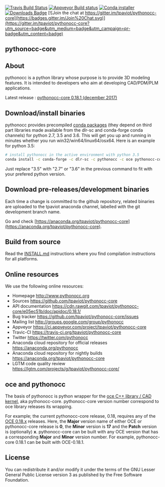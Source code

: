 [![Travis Build Status](https://travis-ci.org/tpaviot/pythonocc-core.png?branch=master)](https://travis-ci.org/tpaviot/pythonocc-core)
[![Appveyor Build status](https://ci.appveyor.com/api/projects/status/qaeurexctw3l8f6f/branch/master?svg=true)](https://ci.appveyor.com/project/tpaviot/pythonocc-core)
[![Conda installer](https://anaconda.org/pythonocc/pythonocc-core/badges/installer/conda.svg)](https://anaconda.org/pythonocc/pythonocc-core)
[![Downloads Badge](https://anaconda.org/pythonocc/pythonocc-core/badges/downloads.svg)](https://anaconda.org/pythonocc/pythonocc-core)
[![Join the chat at https://gitter.im/tpaviot/pythonocc-core](https://badges.gitter.im/Join%20Chat.svg)](https://gitter.im/tpaviot/pythonocc-core?utm_source=badge&utm_medium=badge&utm_campaign=pr-badge&utm_content=badge)

pythonocc-core
--------------

About
-----

pythonocc is a python library whose purpose is to provide 3D modeling
features. It is intended to developers who aim at developing
CAD/PDM/PLM applications.

Latest release : [pythonocc-core 0.18.1 (december 2017)](https://github.com/tpaviot/pythonocc-core/releases/tag/0.18.1)

Download/install binaries
-------------------------

pythonocc provides precompiled [conda packages](https://anaconda.org/pythonocc/pythonocc-core) (they depend on third part libraries made available from the dlr-sc and conda-forge conda channels) for python 2.7, 3.5 and 3.6. This will get you up and running in minutes whether you run win32/win64/linux64/osx64. Here is an example for python 3.5:

```bash
# install pythonocc in the active environment with python 3.5
conda install -c conda-forge -c dlr-sc -c pythonocc -c oce pythonocc-core==0.18.1 python=3.5
```

Just replace "3.5" with "2.7" or "3.6" in the previous command to fit with your prefered python version.

Download pre-releases/development binaries
------------------------------------------

Each time a change is committed to the github repository, related binaries are uploaded to the tpaviot anaconda channel, labelled with the git development branch name.

Go and check [https://anaconda.org/tpaviot/pythonocc-core](https://anaconda.org/tpaviot/pythonocc-core).

Build from source
-----------------

Read the [INSTALL.md](https://github.com/tpaviot/pythonocc-core/blob/master/INSTALL.md) instructions where you find compilation instructions for all platforms.

Online resources
----------------

We use the following online resources:
  * Homepage
       http://www.pythonocc.org
  * Sources
       https://github.com/tpaviot/pythonocc-core
  * API documentation
       https://cdn.rawgit.com/tpaviot/pythonocc-core/e05ec51b/doc/apidoc/0.18.1/
  * Bug tracker
       https://github.com/tpaviot/pythonocc-core/issues
  * Mailing list
       http://groups.google.com/group/pythonocc
  * Appveyor
       https://ci.appveyor.com/project/tpaviot/pythonocc-core
  * Travic-CI
       https://travis-ci.org/tpaviot/pythonocc-core
  * Twitter
       https://twitter.com/pythonocc
  * Anaconda cloud repository for official releases
       https://anaconda.org/pythonocc
  * Anaconda cloud repository for nightly builds
       https://anaconda.org/tpaviot/pythonocc-core
  * LGTM code quality review
       https://lgtm.com/projects/g/tpaviot/pythonocc-core/

oce and pythonocc
-----------------

The basis of pythonocc is python wrapper for the 
[oce C++ library / CAD kernel](https://github.com/tpaviot/oce), aka pythonocc-core.
pythonocc-core version number correspond to oce library releases its wrapping.
 
For example; the current pythonocc-core release, 0.18, requires any of the [OCE
 0.18.x](https://github.com/tpaviot/oce/releases) releases. Here, the __Major__ 
 version name of either OCE or pythonocc-core release is __0__, the __Minor__ 
 version is __17__ and the __Patch__ version is (optionally) __x__. pythonocc-core can be built with any OCE version that has a corresponding __Major__ and __Minor__ version 
 number. For example, pythonocc-core 0.18.1 can be built with OCE-0.18.1.

License
-------

You can redistribute it and/or modify it under the terms of the GNU Lesser
General Public License version 3 as published by the Free Software Foundation.
